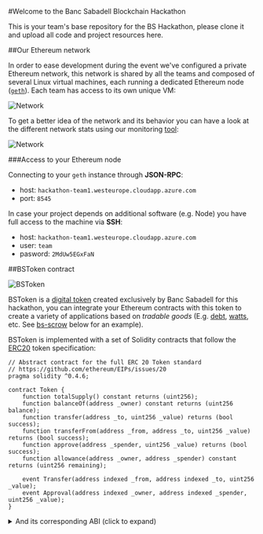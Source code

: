 #Welcome to the Banc Sabadell Blockchain Hackathon

This is your team's base repository for the BS Hackathon, please clone it and upload all code and project resources here.

##Our Ethereum network

In order to ease development during the event we've configured a private Ethereum network, this network is shared by all the teams and composed of several Linux virtual machines, each running a dedicated Ethereum node ([`geth`](https://github.com/ethereum/go-ethereum/wiki/geth)). Each team has access to its own unique VM:

![Network](images/network.png)

To get a better idea of the network and its behavior you can have a look at the different network stats using our monitoring [tool](http://admin-hackathon.westeurope.cloudapp.azure.com:3000/):

![Network](images/monitor.png)

###Access to your Ethereum node

Connecting to your `geth` instance through **JSON-RPC**:

* host: `hackathon-team1.westeurope.cloudapp.azure.com`
* port: `8545`

In case your project depends on additional software (e.g. Node) you have full access to the machine via **SSH**:

* host: `hackathon-team1.westeurope.cloudapp.azure.com`
* user: `team`
* pasword: `2MdUw5EGxFaN`

##BSToken contract

![BSToken](images/bstoken.png)

BSToken is a [digital token](https://www.ethereum.org/token) created exclusively by Banc Sabadell for this hackathon, you can integrate your Ethereum contracts with this token to create a variety of applications based on _tradable goods_ (E.g. [debt](https://forum.ethereum.org/discussion/2989/decentralized-system-for-securitizing-collateral-debt-obligations-using-the-ethereum-blockchain), [watts](http://www.coindesk.com/ethereum-used-first-paid-energy-trade-using-blockchain-technology/), etc. See [bs-scrow](https://github.com/BancoSabadell/bs-escrow) below for an example).

BSToken is implemented with a set of Solidity contracts that follow the [ERC20](https://github.com/ethereum/EIPs/issues/20) token specification:

```
// Abstract contract for the full ERC 20 Token standard
// https://github.com/ethereum/EIPs/issues/20
pragma solidity ^0.4.6;

contract Token {
    function totalSupply() constant returns (uint256);
    function balanceOf(address _owner) constant returns (uint256 balance);
    function transfer(address _to, uint256 _value) returns (bool success);
    function transferFrom(address _from, address _to, uint256 _value) returns (bool success);
    function approve(address _spender, uint256 _value) returns (bool success);
    function allowance(address _owner, address _spender) constant returns (uint256 remaining);

    event Transfer(address indexed _from, address indexed _to, uint256 _value);
    event Approval(address indexed _owner, address indexed _spender, uint256 _value);
}
```

<details>
<summary>And its corresponding ABI (click to expand)</summary>
```javascript
[
	{
		"constant": false,
		"inputs": [
			{
				"name": "spender",
				"type": "address"
			},
			{
				"name": "value",
				"type": "uint256"
			}
		],
		"name": "approve",
		"outputs": [
			{
				"name": "success",
				"type": "bool"
			}
		],
		"payable": false,
		"type": "function"
	},
	{
		"constant": false,
		"inputs": [

		],
		"name": "startEmergency",
		"outputs": [

		],
		"payable": false,
		"type": "function"
	},
	{
		"constant": true,
		"inputs": [

		],
		"name": "totalSupply",
		"outputs": [
			{
				"name": "",
				"type": "uint256"
			}
		],
		"payable": false,
		"type": "function"
	},
	{
		"constant": false,
		"inputs": [
			{
				"name": "from",
				"type": "address"
			},
			{
				"name": "to",
				"type": "address"
			},
			{
				"name": "value",
				"type": "uint256"
			}
		],
		"name": "transferFrom",
		"outputs": [
			{
				"name": "success",
				"type": "bool"
			}
		],
		"payable": false,
		"type": "function"
	},
	{
		"constant": true,
		"inputs": [

		],
		"name": "bsToken",
		"outputs": [
			{
				"name": "",
				"type": "address"
			}
		],
		"payable": false,
		"type": "function"
	},
	{
		"constant": true,
		"inputs": [
			{
				"name": "account",
				"type": "address"
			}
		],
		"name": "balanceOf",
		"outputs": [
			{
				"name": "",
				"type": "uint256"
			}
		],
		"payable": false,
		"type": "function"
	},
	{
		"constant": false,
		"inputs": [

		],
		"name": "stopEmergency",
		"outputs": [

		],
		"payable": false,
		"type": "function"
	},
	{
		"constant": true,
		"inputs": [

		],
		"name": "merchant",
		"outputs": [
			{
				"name": "",
				"type": "address"
			}
		],
		"payable": false,
		"type": "function"
	},
	{
		"constant": false,
		"inputs": [
			{
				"name": "to",
				"type": "address"
			},
			{
				"name": "value",
				"type": "uint256"
			}
		],
		"name": "transfer",
		"outputs": [
			{
				"name": "success",
				"type": "bool"
			}
		],
		"payable": false,
		"type": "function"
	},
	{
		"constant": true,
		"inputs": [
			{
				"name": "account",
				"type": "address"
			}
		],
		"name": "frozenAccount",
		"outputs": [
			{
				"name": "",
				"type": "bool"
			}
		],
		"payable": false,
		"type": "function"
	},
	{
		"constant": false,
		"inputs": [
			{
				"name": "spender",
				"type": "address"
			},
			{
				"name": "to",
				"type": "address"
			},
			{
				"name": "id",
				"type": "string"
			},
			{
				"name": "value",
				"type": "uint256"
			}
		],
		"name": "approveAndCall",
		"outputs": [

		],
		"payable": false,
		"type": "function"
	},
	{
		"constant": true,
		"inputs": [

		],
		"name": "emergency",
		"outputs": [
			{
				"name": "",
				"type": "bool"
			}
		],
		"payable": false,
		"type": "function"
	},
	{
		"constant": false,
		"inputs": [
			{
				"name": "version",
				"type": "address"
			}
		],
		"name": "setBSToken",
		"outputs": [

		],
		"payable": false,
		"type": "function"
	},
	{
		"constant": true,
		"inputs": [
			{
				"name": "account",
				"type": "address"
			},
			{
				"name": "spender",
				"type": "address"
			}
		],
		"name": "allowance",
		"outputs": [
			{
				"name": "",
				"type": "uint256"
			}
		],
		"payable": false,
		"type": "function"
	},
	{
		"constant": false,
		"inputs": [
			{
				"name": "target",
				"type": "address"
			},
			{
				"name": "freeze",
				"type": "bool"
			}
		],
		"name": "freezeAccount",
		"outputs": [

		],
		"payable": false,
		"type": "function"
	},
	{
		"inputs": [
			{
				"name": "theMerchant",
				"type": "address"
			},
			{
				"name": "permissionManagerAddress",
				"type": "address"
			}
		],
		"payable": false,
		"type": "constructor"
	},
	{
		"anonymous": false,
		"inputs": [
			{
				"indexed": true,
				"name": "receiver",
				"type": "address"
			},
			{
				"indexed": false,
				"name": "amount",
				"type": "uint256"
			},
			{
				"indexed": false,
				"name": "bankAccount",
				"type": "string"
			}
		],
		"name": "CashOut",
		"type": "event"
	},
	{
		"anonymous": false,
		"inputs": [
			{
				"indexed": true,
				"name": "_from",
				"type": "address"
			},
			{
				"indexed": true,
				"name": "_to",
				"type": "address"
			},
			{
				"indexed": false,
				"name": "_value",
				"type": "uint256"
			}
		],
		"name": "Transfer",
		"type": "event"
	},
	{
		"anonymous": false,
		"inputs": [
			{
				"indexed": true,
				"name": "_owner",
				"type": "address"
			},
			{
				"indexed": true,
				"name": "_spender",
				"type": "address"
			},
			{
				"indexed": false,
				"name": "_value",
				"type": "uint256"
			}
		],
		"name": "Approval",
		"type": "event"
	}
]
```
</details>

The full contract(s) source code can be found [here](https://github.com/BancoSabadell/bs-token), including an utility JavaScript library, you may consider using it, instead of using directly the contract instance. This abstraction layer provides (among other benefits) some internal checks which prevents executing transactions when they are going to be rejected, loosing that way ether for nothing.

###Contract address

The BS Token contract is deployed at address: **`0x3a4a8ba93b6d8d9514e5b92e3f483d1099901a6f`**

###Accounts per team (with 1000 BST and 100 ETH balances)

account | password
---	 | ---
0x589b9ed0d7c3b84af714ae902c6112d4ed6dc0ed | WKZSIvbV
0x2b534463c1395058429682077e4fd966839cc24e | rpAcQ039
0x5112406eb45f9ef6ef05b0e4e640596c60d17584 | FDmjSwXl
0x0794cba2eed14c47ba11854ceadfc7cddf41225f | inZ9E0Re
0x4b576a08ef1cd731ca56bace1f8178d5b9df5d83 | XbppF4Nz

###Sample integration (Escrow contract)

* [bs-escrow: Escrow contract and JavaScript library](https://github.com/BancoSabadell/bs-escrow)
* [bs-escrow-android-sdk: Android SDK and sample App](https://github.com/BancoSabadell/bs-escrow-android-sdk)

###Add tokens to an account using a credit card (Banking API)

If you want to add more tokens to an account or plan to accept payments in exchange of tokens we provide a simple REST API to add tokens to an account using a (test) credit card.

![Redsys](images/redsys.png)

The API is located at: `http://admin-hackathon.westeurope.cloudapp.azure.com`, including de following endpoints:

**Add tokens to an account**

	GET /bs_banking/api/v1/cashIn
	
This call will return an HTML page that will inmediately redirect to the credit card payment form.

Parameters:

name | description
---	 | ---
account | Ethereum address
amount | token amount _(1 BST == 1/100 EUR)_

Example ([View in browser](http://admin-hackathon.westeurope.cloudapp.azure.com/bs_banking/api/v1/cashIn?amount=120&account=0x6c8f2a135f6ed072de4503bd7c4999a1a17f824b)):

	http://admin-hackathon.westeurope.cloudapp.azure.com/bs_banking/api/v1/cashIn?amount=120&account=0x6c8f2a135f6ed072de4503bd7c4999a1a17f824b

Test credit card:

* Number: `4548 8120 4940 0004`
* Expiry date: `12/20`
* Security code: `123`
* CIP: `123456`

##FAQ's
* **Must our project rely on the token contract?** No, we provide the token and escrow contracts as an starting point or a base for *inspiration*.

##Resources

* [contract-deployer](https://github.com/BancoSabadell/contract-deployer): An utility script to easily deploy contracts from source code.
* [gt-permission-manager](https://github.com/BancoSabadell/gt-permission-manager) A contract to manage relationships and permissions of other contracts.
* [gt-identity](https://github.com/BancoSabadell/gt-identity): An Identity contract to forward calls to other contracts. This contract allows you to have a unique identity in the Ethereum blockchain (ie. same address as msg.sender when executing other contracts) while using several addresses from different devices.
* [gt-attributes](https://github.com/BancoSabadell/gt-attributes): A contract to attach attributes to identities and validate them.
* Ethereum JavaScript [Library](https://github.com/ethereum/web3.js/) and [documentation](https://github.com/ethereum/wiki/wiki/JavaScript-API)
* [Solidity](http://solidity.readthedocs.io/en/develop/) Language Documentation
* [ERC20: Token standard](https://github.com/ethereum/EIPs/issues/20)

##Contact

Need help? Contact us at: [innodev@bancsabadell.com](mailto:innodev@bancsabadell.com)


